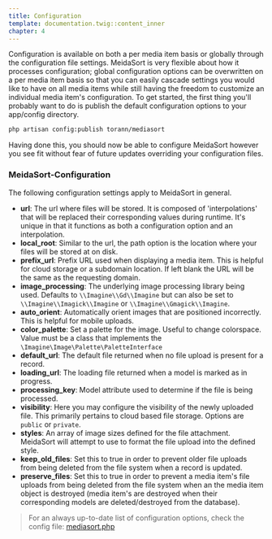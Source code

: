 ```yaml
---
title: Configuration
template: documentation.twig::content_inner
chapter: 4
---
```

Configuration is available on both a per media item basis or globally through the configuration file settings.  MeidaSort is very flexible about how it processes configuration; global configuration options can be overwritten on a per media item basis so that you can easily cascade settings you would like to have on all media items while still having the freedom to customize an individual media item's configuration. To get started, the first thing you'll probably want to do is publish the default configuration options to your app/config directory. 

```bash
php artisan config:publish torann/mediasort
``` 
Having done this, you should now be able to configure MeidaSort however you see fit without fear of future updates overriding your configuration files. 

### MeidaSort-Configuration
The following configuration settings apply to MeidaSort in general.

- **url**: The url where files will be stored. It is composed of 'interpolations' that will be replaced their corresponding values during runtime. It's unique in that it functions as both a configuration option and an interpolation.
- **local_root**: Similar to the url, the path option is the location where your files will be stored at on disk.
- **prefix_url**: Prefix URL used when displaying a media item. This is helpful for cloud storage or a subdomain location. If left blank the URL will be the same as the requesting domain.
- **image_processing**: The underlying image processing library being used.  Defaults to `\\Imagine\\Gd\\Imagine` but can also be set to `\\Imagine\\Imagick\\Imagine` or `\\Imagine\\Gmagick\\Imagine`.
- **auto_orient**: Automatically orient images that are positioned incorrectly. This is helpful for mobile uploads.
- **color_palette**: Set a palette for the image. Useful to change colorspace. Value must be a class that implements the `\Imagine\Image\Palette\PaletteInterface`
- **default_url**: The default file returned when no file upload is present for a record.
- **loading_url**: The loading file returned when a model is marked as in progress.
- **processing_key**: Model attribute used to determine if the file is being processed.
- **visibility**: Here you may configure the visibility of the newly uploaded file. This primarily pertains to cloud based file storage. Options are `public` or `private`.
- **styles**: An array of image sizes defined for the file attachment. MeidaSort will attempt to use to format the file upload into the defined style.
-   **keep_old_files**: Set this to true in order to prevent older file uploads from being deleted from the file system when a record is updated.
-   **preserve_files**: Set this to true in order to prevent a media item's file uploads from being deleted from the file system when an the media item object is destroyed (media item's are destroyed when their corresponding models are deleted/destroyed from the database).

> For an always up-to-date list of configuration options, check the config file: [mediasort.php](https://github.com/Torann/mediasort/blob/master/config/mediasort.php)